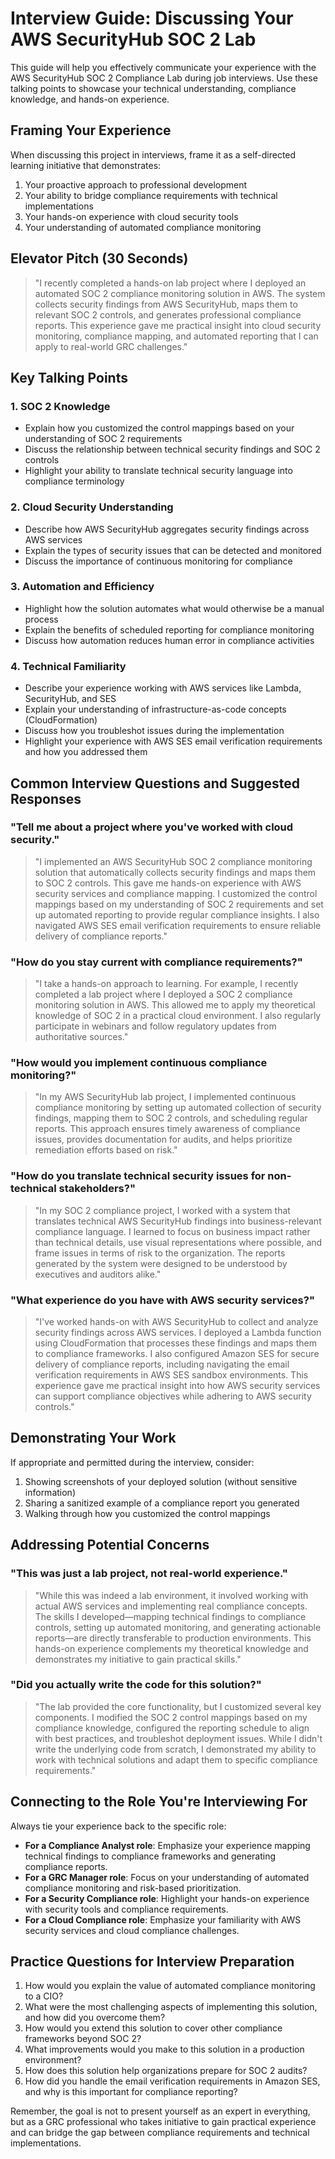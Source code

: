 # Interview Guide: Discussing Your AWS SecurityHub SOC 2 Lab

This guide will help you effectively communicate your experience with the AWS SecurityHub SOC 2 Compliance Lab during job interviews. Use these talking points to showcase your technical understanding, compliance knowledge, and hands-on experience.

## Framing Your Experience

When discussing this project in interviews, frame it as a self-directed learning initiative that demonstrates:

1. Your proactive approach to professional development
2. Your ability to bridge compliance requirements with technical implementations
3. Your hands-on experience with cloud security tools
4. Your understanding of automated compliance monitoring

## Elevator Pitch (30 Seconds)

> "I recently completed a hands-on lab project where I deployed an automated SOC 2 compliance monitoring solution in AWS. The system collects security findings from AWS SecurityHub, maps them to relevant SOC 2 controls, and generates professional compliance reports. This experience gave me practical insight into cloud security monitoring, compliance mapping, and automated reporting that I can apply to real-world GRC challenges."

## Key Talking Points

### 1. SOC 2 Knowledge

* Explain how you customized the control mappings based on your understanding of SOC 2 requirements
* Discuss the relationship between technical security findings and SOC 2 controls
* Highlight your ability to translate technical security language into compliance terminology

### 2. Cloud Security Understanding

* Describe how AWS SecurityHub aggregates security findings across AWS services
* Explain the types of security issues that can be detected and monitored
* Discuss the importance of continuous monitoring for compliance

### 3. Automation and Efficiency

* Highlight how the solution automates what would otherwise be a manual process
* Explain the benefits of scheduled reporting for compliance monitoring
* Discuss how automation reduces human error in compliance activities

### 4. Technical Familiarity

* Describe your experience working with AWS services like Lambda, SecurityHub, and SES
* Explain your understanding of infrastructure-as-code concepts (CloudFormation)
* Discuss how you troubleshot issues during the implementation
* Highlight your experience with AWS SES email verification requirements and how you addressed them

## Common Interview Questions and Suggested Responses

### "Tell me about a project where you've worked with cloud security."

> "I implemented an AWS SecurityHub SOC 2 compliance monitoring solution that automatically collects security findings and maps them to SOC 2 controls. This gave me hands-on experience with AWS security services and compliance mapping. I customized the control mappings based on my understanding of SOC 2 requirements and set up automated reporting to provide regular compliance insights. I also navigated AWS SES email verification requirements to ensure reliable delivery of compliance reports."

### "How do you stay current with compliance requirements?"

> "I take a hands-on approach to learning. For example, I recently completed a lab project where I deployed a SOC 2 compliance monitoring solution in AWS. This allowed me to apply my theoretical knowledge of SOC 2 in a practical cloud environment. I also regularly participate in webinars and follow regulatory updates from authoritative sources."

### "How would you implement continuous compliance monitoring?"

> "In my AWS SecurityHub lab project, I implemented continuous compliance monitoring by setting up automated collection of security findings, mapping them to SOC 2 controls, and scheduling regular reports. This approach ensures timely awareness of compliance issues, provides documentation for audits, and helps prioritize remediation efforts based on risk."

### "How do you translate technical security issues for non-technical stakeholders?"

> "In my SOC 2 compliance project, I worked with a system that translates technical AWS SecurityHub findings into business-relevant compliance language. I learned to focus on business impact rather than technical details, use visual representations where possible, and frame issues in terms of risk to the organization. The reports generated by the system were designed to be understood by executives and auditors alike."

### "What experience do you have with AWS security services?"

> "I've worked hands-on with AWS SecurityHub to collect and analyze security findings across AWS services. I deployed a Lambda function using CloudFormation that processes these findings and maps them to compliance frameworks. I also configured Amazon SES for secure delivery of compliance reports, including navigating the email verification requirements in AWS SES sandbox environments. This experience gave me practical insight into how AWS security services can support compliance objectives while adhering to AWS security controls."

## Demonstrating Your Work

If appropriate and permitted during the interview, consider:

1. Showing screenshots of your deployed solution (without sensitive information)
2. Sharing a sanitized example of a compliance report you generated
3. Walking through how you customized the control mappings

## Addressing Potential Concerns

### "This was just a lab project, not real-world experience."

> "While this was indeed a lab environment, it involved working with actual AWS services and implementing real compliance concepts. The skills I developed—mapping technical findings to compliance controls, setting up automated monitoring, and generating actionable reports—are directly transferable to production environments. This hands-on experience complements my theoretical knowledge and demonstrates my initiative to gain practical skills."

### "Did you actually write the code for this solution?"

> "The lab provided the core functionality, but I customized several key components. I modified the SOC 2 control mappings based on my compliance knowledge, configured the reporting schedule to align with best practices, and troubleshot deployment issues. While I didn't write the underlying code from scratch, I demonstrated my ability to work with technical solutions and adapt them to specific compliance requirements."

## Connecting to the Role You're Interviewing For

Always tie your experience back to the specific role:

* **For a Compliance Analyst role**: Emphasize your experience mapping technical findings to compliance frameworks and generating compliance reports.
* **For a GRC Manager role**: Focus on your understanding of automated compliance monitoring and risk-based prioritization.
* **For a Security Compliance role**: Highlight your hands-on experience with security tools and compliance requirements.
* **For a Cloud Compliance role**: Emphasize your familiarity with AWS security services and cloud compliance challenges.

## Practice Questions for Interview Preparation

1. How would you explain the value of automated compliance monitoring to a CIO?
2. What were the most challenging aspects of implementing this solution, and how did you overcome them?
3. How would you extend this solution to cover other compliance frameworks beyond SOC 2?
4. What improvements would you make to this solution in a production environment?
5. How does this solution help organizations prepare for SOC 2 audits?
6. How did you handle the email verification requirements in Amazon SES, and why is this important for compliance reporting?

Remember, the goal is not to present yourself as an expert in everything, but as a GRC professional who takes initiative to gain practical experience and can bridge the gap between compliance requirements and technical implementations. 